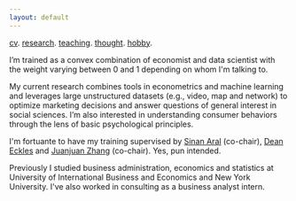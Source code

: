 ```yaml
---
layout: default
---
```


[cv](./cv.html). [research](./research.md). [teaching](./teaching.md). [thought](./thought.md). [hobby](./hobby.md).

I’m trained as a convex combination of economist and data scientist with the weight varying between 0 and 1 depending on whom I'm talking to. 

My current research combines tools in econometrics and machine learning and leverages large unstructured datasets (e.g., video, map and network) to optimize marketing decisions and answer questions of general interest in social sciences. I’m also interested in understanding consumer behaviors through the lens of basic psychological principles.

<!--One stream of my current work focuses on combining machine learning and adaptive experimentation to personalize marketing interventions. Another one centers on extracting insights from unstructured data such as video (images, audios and text), map and network in observational studies. I'm also interested in understanding consumer behaviors through the lens of basic economic and psychological principles. -->

I'm fortuante to have my training supervised by [Sinan Aral](https://mitsloan.mit.edu/faculty/directory/sinan-kayhan-aral) (co-chair), [Dean Eckles](https://mitsloan.mit.edu/faculty/directory/dean-eckles) and [Juanjuan Zhang](https://mitsloan.mit.edu/faculty/directory/juanjuan-zhang) (co-chair). Yes, pun intended.

Previously I studied business administration, economics and statistics at University of International Business and Economics and New York University. I've also worked in consulting as a business analyst intern. 

<!--
![Octocat](https://github.githubassets.com/images/icons/emoji/octocat.png)
-->
